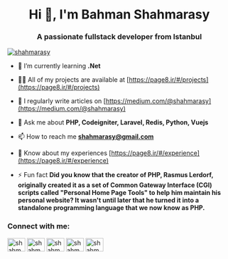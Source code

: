 <h1 align="center">Hi 👋, I'm Bahman Shahmarasy</h1>
<h3 align="center">A passionate fullstack developer from Istanbul</h3>

<p align="left"> <a href="https://twitter.com/shahmarasy" target="blank"><img src="https://img.shields.io/twitter/follow/shahmarasy?logo=twitter&style=for-the-badge" alt="shahmarasy" /></a> </p>

- 🌱 I’m currently learning **.Net**

- 👨‍💻 All of my projects are available at [https://page8.ir/#/projects](https://page8.ir/#/projects)

- 📝 I regularly write articles on [https://medium.com/@shahmarasy](https://medium.com/@shahmarasy)

- 💬 Ask me about **PHP, Codeigniter, Laravel, Redis, Python, Vuejs**

- 📫 How to reach me **shahmarasy@gmail.com**

- 📄 Know about my experiences [https://page8.ir/#/experience](https://page8.ir/#/experience)

- ⚡ Fun fact **Did you know that the creator of PHP, Rasmus Lerdorf, originally created it as a set of Common Gateway Interface (CGI) scripts called "Personal Home Page Tools" to help him maintain his personal website? It wasn't until later that he turned it into a standalone programming language that we now know as PHP.**

<h3 align="left">Connect with me:</h3>
<p align="left">
<a href="https://twitter.com/shahmarasy" target="blank"><img align="center" src="https://raw.githubusercontent.com/rahuldkjain/github-profile-readme-generator/master/src/images/icons/Social/twitter.svg" alt="shahmarasy" height="30" width="40" /></a>
<a href="https://linkedin.com/in/shahmarasy" target="blank"><img align="center" src="https://raw.githubusercontent.com/rahuldkjain/github-profile-readme-generator/master/src/images/icons/Social/linked-in-alt.svg" alt="shahmarasy" height="30" width="40" /></a>
<a href="https://stackoverflow.com/users/2879912/shahmarasy" target="blank"><img align="center" src="https://raw.githubusercontent.com/rahuldkjain/github-profile-readme-generator/master/src/images/icons/Social/stack-overflow.svg" alt="shahmarasy" height="30" width="40" /></a>
<a href="https://medium.com/@shahmarasy" target="blank"><img align="center" src="https://raw.githubusercontent.com/rahuldkjain/github-profile-readme-generator/master/src/images/icons/Social/medium.svg" alt="shahmarasy" height="30" width="40" /></a>
<a href="https://www.hackerrank.com/shahmarasy" target="blank"><img align="center" src="https://raw.githubusercontent.com/rahuldkjain/github-profile-readme-generator/master/src/images/icons/Social/hackerrank.svg" alt="shahmarasy" height="30" width="40" /></a>
</p>

